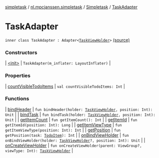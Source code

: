 [simpletask](../../../index.md) / [nl.mpcjanssen.simpletask](../../index.md) / [Simpletask](../index.md) / [TaskAdapter](.)

# TaskAdapter

`inner class TaskAdapter : Adapter<`[`TaskViewHolder`](../-task-view-holder/index.md)`>` [(source)](https://github.com/mpcjanssen/simpletask-android/blob/master/src/main/java/nl/mpcjanssen/simpletask/Simpletask.kt#L1224)

### Constructors

| [&lt;init&gt;](-init-.md) | `TaskAdapter(m_inflater: LayoutInflater)` |

### Properties

| [countVisibleTodoItems](count-visible-todo-items.md) | `val countVisibleTodoItems: Int` |

### Functions

| [bindHeader](bind-header.md) | `fun bindHeader(holder: `[`TaskViewHolder`](../-task-view-holder/index.md)`, position: Int): Unit` |
| [bindTask](bind-task.md) | `fun bindTask(holder: `[`TaskViewHolder`](../-task-view-holder/index.md)`, position: Int): Unit` |
| [getItemCount](get-item-count.md) | `fun getItemCount(): Int` |
| [getItemId](get-item-id.md) | `fun getItemId(position: Int): Long` |
| [getItemViewType](get-item-view-type.md) | `fun getItemViewType(position: Int): Int` |
| [getPosition](get-position.md) | `fun getPosition(task: `[`TodoItem`](../../../nl.mpcjanssen.simpletask.dao.gentodo/-todo-item/index.md)`): Int` |
| [onBindViewHolder](on-bind-view-holder.md) | `fun onBindViewHolder(holder: `[`TaskViewHolder`](../-task-view-holder/index.md)`?, position: Int): Unit` |
| [onCreateViewHolder](on-create-view-holder.md) | `fun onCreateViewHolder(parent: ViewGroup?, viewType: Int): `[`TaskViewHolder`](../-task-view-holder/index.md) |

